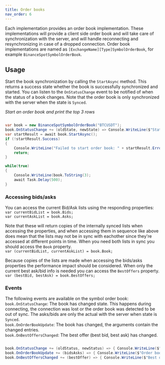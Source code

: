 ```yaml
---
title: Order books
nav_order: 6
---
```


Each implementation provides an order book implementation. These implementations will provide a client side order book and will take care of synchronization with the server, and will handle reconnecting and resynchronizing in case of a dropped connection.
Order book implementations are named as `[ExchangeName][Type]SymbolOrderBook`, for example `BinanceSpotSymbolOrderBook`. 

## Usage
Start the book synchronization by calling the `StartAsync` method. This returns a success state whether the book is successfully synchronized and started. You can listen to the `OnStatusChange` event to be notified of when the status of a book changes. Note that the order book is only synchronized with the server when the state is `Synced`.

*Start an order book and print the top 3 rows*
```csharp

var book = new BinanceSpotSymbolOrderBook("BTCUSDT");
book.OnStatusChange += (oldState, newState) => Console.WriteLine($"State changed from {oldState} to {newState}");
var startResult = await book.StartAsync();
if (!startResult.Success)
{
	Console.WriteLine("Failed to start order book: " + startResult.Error);
	return;
}

while(true)
{
	Console.WriteLine(book.ToString(3);
	await Task.Delay(500);
}

```

### Accessing bids/asks
You can access the current Bid/Ask lists using the responding properties:  
`var currentBidList = book.Bids;`  
`var currentAskList = book.Asks;`  

Note that these will return copies of the internally synced lists when accessing the properties, and when accessing them in sequence like above does mean that the lists may not be in sync with eachother since they're accessed at different points in time.
When you need both lists in sync you should access the `Book` property.  
`var (currentBidList, currentAskList) = book.Book;`  

Because copies of the lists are made when accessing the bids/asks properties the performance impact should be considered. When only the current best ask/bid info is needed you can access the `BestOffers` property.
`var (bestBid, bestAsk) = book.BestOffers;`  

### Events
The following events are available on the symbol order book:  
`book.OnStatusChange`: The book has changed state. This happens during connecting, the connection was lost or the order book was detected to be out of sync. The asks/bids are only the actual with the server when state is `Synced`.  
`book.OnOrderBookUpdate`: The book has changed, the arguments contain the changed entries.  
`book.OnBestOffersChanged`: The best offer (best bid, best ask) has changed.

```csharp

book.OnStatusChange += (oldStatus, newStatus) => { Console.WriteLine($"State changed from {oldStatus} to {newStatus}"); };
book.OnOrderBookUpdate += (bidsAsks) => { Console.WriteLine($"Order book changed: {bidsAsks.Asks.Count()} asks, {bidsAsks.Bids.Count()} bids"); };
book.OnBestOffersChanged += (bestOffer) => { Console.WriteLine($"Best offer changed, best bid: {bestOffer.BestBid.Price}, best ask: {bestOffer.BestAsk.Price}"); };

```